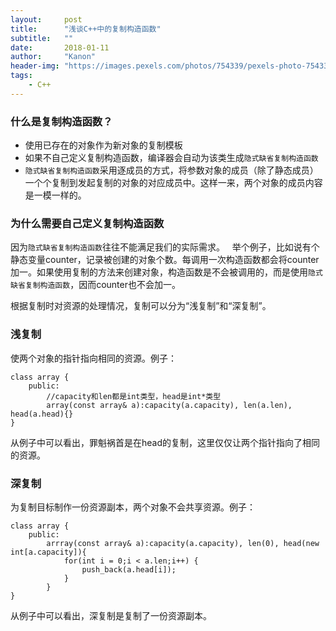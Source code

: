 ```yaml
---
layout:     post
title:      "浅谈C++中的复制构造函数"
subtitle:   ""
date:       2018-01-11
author:     "Kanon"
header-img: "https://images.pexels.com/photos/754339/pexels-photo-754339.jpeg?w=940&h=650&auto=compress&cs=tinysrgb"
tags:
    - C++
---
```


### 什么是复制构造函数？
- 使用已存在的对象作为新对象的复制模板
- 如果不自己定义复制构造函数，编译器会自动为该类生成`隐式缺省复制构造函数`
- `隐式缺省复制构造函数`采用逐成员的方式，将参数对象的成员（除了静态成员）一个个复制到发起复制的对象的对应成员中。这样一来，两个对象的成员内容是一模一样的。

### 为什么需要自己定义复制构造函数
因为`隐式缺省复制构造函数`往往不能满足我们的实际需求。  
举个例子，比如说有个静态变量counter，记录被创建的对象个数。每调用一次构造函数都会将counter加一。如果使用复制的方法来创建对象，构造函数是不会被调用的，而是使用`隐式缺省复制构造函数`，因而counter也不会加一。

根据复制时对资源的处理情况，复制可以分为“浅复制”和“深复制”。
### 浅复制
使两个对象的指针指向相同的资源。例子：
```
class array {
    public:
        //capacity和len都是int类型，head是int*类型
        array(const array& a):capacity(a.capacity), len(a.len), head(a.head){}
}
```
从例子中可以看出，罪魁祸首是在head的复制，这里仅仅让两个指针指向了相同的资源。

### 深复制
为复制目标制作一份资源副本，两个对象不会共享资源。例子：
```
class array {
    public:
        arrray(const array& a):capacity(a.capacity), len(0), head(new int[a.capacity]){
            for(int i = 0;i < a.len;i++) {
                push_back(a.head[i]);
            }
        }
}
```
从例子中可以看出，深复制是复制了一份资源副本。
<br><br><br><br>

